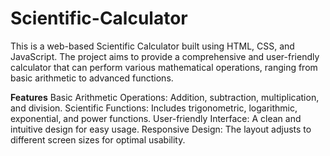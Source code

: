 # Scientific-Calculator
This is a web-based Scientific Calculator built using HTML, CSS, and JavaScript. The project aims to provide a comprehensive and user-friendly calculator that can perform various mathematical operations, ranging from basic arithmetic to advanced functions.

**Features**
Basic Arithmetic Operations: Addition, subtraction, multiplication, and division.
Scientific Functions: Includes trigonometric, logarithmic, exponential, and power functions.
User-friendly Interface: A clean and intuitive design for easy usage.
Responsive Design: The layout adjusts to different screen sizes for optimal usability.
